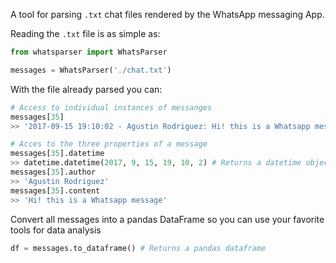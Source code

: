 A tool for parsing `.txt` chat files rendered by the WhatsApp messaging App.

Reading the `.txt` file is as simple as:

```python
from whatsparser import WhatsParser

messages = WhatsParser('./chat.txt')
```

With the file already parsed you can:

```Python
# Access to individual instances of messanges
messages[35]
>> '2017-09-15 19:10:02 - Agustin Rodriguez: Hi! this is a Whatsapp message'

# Acces to the three properties of a message
messages[35].datetime
>> datetime.datetime(2017, 9, 15, 19, 10, 2) # Returns a datetime object
messages[35].author
>> 'Agustin Rodriguez'
messages[35].content
>> 'Hi! this is a Whatsapp message'
```

Convert all messages into a pandas DataFrame so you can use your favorite tools for data analysis

```Python
df = messages.to_dataframe() # Returns a pandas dataframe
```
